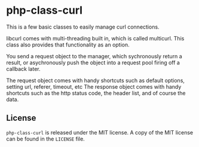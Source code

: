 # php-class-curl
This is a few basic classes to easily manage curl connections. 

libcurl comes with multi-threading built in, which is called multicurl. This class also provides that functionality as an option.

You send a request object to the manager, which sychronously return a result, or asychronously push the object into a request pool firing off a callback later.

The request object comes with handy shortcuts such as default options, setting url, referer, timeout, etc
The response object comes with handy shortcuts such as the http status code, the header list, and of course the data.

## License
`php-class-curl` is released under the MIT license. A copy of the MIT license can be found in the `LICENSE` file.
